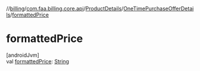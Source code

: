 //[billing](../../../../index.md)/[com.faa.billing.core.api](../../index.md)/[ProductDetails](../index.md)/[OneTimePurchaseOfferDetails](index.md)/[formattedPrice](formatted-price.md)

# formattedPrice

[androidJvm]\
val [formattedPrice](formatted-price.md): [String](https://kotlinlang.org/api/latest/jvm/stdlib/kotlin/-string/index.html)
